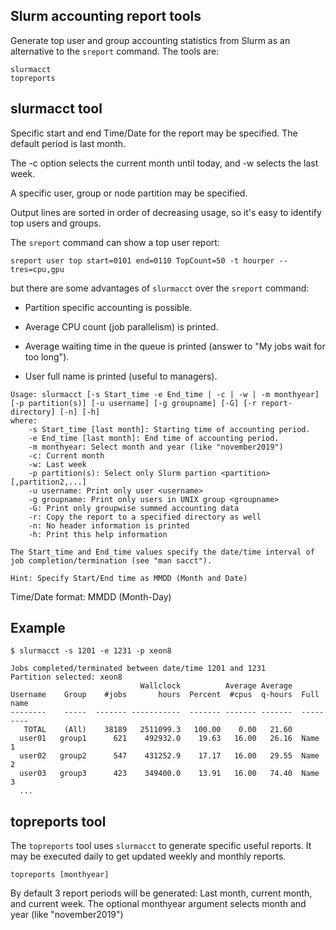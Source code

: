 Slurm accounting report tools
-----------------------------

Generate top user and group accounting statistics from Slurm as an alternative to the ```sreport``` command.
The tools are:

```
slurmacct
topreports
```

slurmacct tool
--------------

Specific start and end Time/Date for the report may be specified.
The default period is last month.

The -c option selects the current month until today, and -w selects the last week.

A specific user, group or node partition may be specified.

Output lines are sorted in order of decreasing usage, so it's easy to identify top users and groups.

The ```sreport``` command can show a top user report:

```
sreport user top start=0101 end=0110 TopCount=50 -t hourper --tres=cpu,gpu
```

but there are some advantages of ```slurmacct```  over the ```sreport``` command:

* Partition specific accounting is possible.

* Average CPU count (job parallelism) is printed.

* Average waiting time in the queue is printed (answer to "My jobs wait for too long").

* User full name is printed (useful to managers).

```
Usage: slurmacct [-s Start_time -e End_time | -c | -w | -m monthyear] [-p partition(s)] [-u username] [-g groupname] [-G] [-r report-directory] [-n] [-h]
where:
	-s Start_time [last month]: Starting time of accounting period.
	-e End_time [last month]: End time of accounting period.
	-m monthyear: Select month and year (like "november2019")
	-c: Current month
	-w: Last week
	-p partition(s): Select only Slurm partion <partition>[,partition2,...]
	-u username: Print only user <username> 
	-g groupname: Print only users in UNIX group <groupname>
	-G: Print only groupwise summed accounting data
	-r: Copy the report to a specified directory as well
	-n: No header information is printed
	-h: Print this help information

The Start_time and End_time values specify the date/time interval of
job completion/termination (see "man sacct").

Hint: Specify Start/End time as MMDD (Month and Date)
```

Time/Date format: MMDD (Month-Day)


Example
-------

```
$ slurmacct -s 1201 -e 1231 -p xeon8

Jobs completed/terminated between date/time 1201 and 1231
Partition selected: xeon8
                             Wallclock          Average Average
Username    Group    #jobs       hours  Percent  #cpus  q-hours  Full name
--------    -----  ------- -----------  ------- ------- -------  ---------
   TOTAL    (All)    38189   2511099.3   100.00    0.00   21.60  
  user01   group1      621    492932.0    19.63   16.00   26.16  Name 1
  user02   group2      547    431252.9    17.17   16.00   29.55  Name 2
  user03   group3      423    349400.0    13.91   16.00   74.40  Name 3
  ...
```

topreports tool
---------------

The ```topreports``` tool uses ```slurmacct``` to generate specific useful reports.
It may be executed daily to get updated weekly and monthly reports.

```
topreports [monthyear]
```

By default 3 report periods will be generated: Last month, current month, and current week.
The optional monthyear argument selects month and year (like "november2019")
